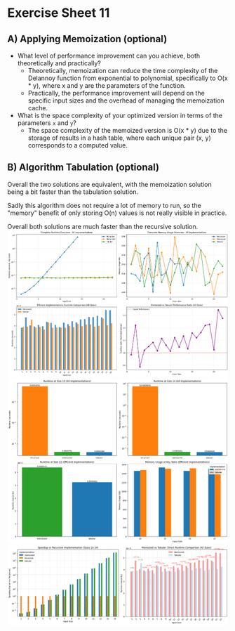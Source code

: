 Exercise Sheet 11
=================


A) Applying Memoization (optional)
----------------------------------

 * What level of performance improvement can you achieve, both theoretically and practically?
    * Theoretically, memoization can reduce the time complexity of the Delannoy function from exponential to polynomial, specifically to O(x * y), where x and y are the parameters of the function. 
    * Practically, the performance improvement will depend on the specific input sizes and the overhead of managing the memoization cache.
 * What is the space complexity of your optimized version in terms of the parameters `x` and `y`?
    * The space complexity of the memoized version is O(x * y) due to the storage of results in a hash table, where each unique pair (x, y) corresponds to a computed value.


B) Algorithm Tabulation (optional)
----------------------------------

Overall the two solutions are equivalent, with the memoization solution being a bit faster than the tabulation solution. 

Sadly this algorithm does not require a lot of memory to run, so the "memory" benefit of only storing O(n) values is not really visible in practice. 

Overall both solutions are much faster than the recursive solution.
![overview](./results/performance_plots_cluster/comprehensive_overview.png)
![summary](./results/performance_plots_cluster/summary_bar_chart.png)
![speedup](./results/performance_plots_cluster/speedup_bar_chart.png)